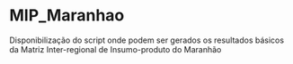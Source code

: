 # MIP_Maranhao
Disponibilização do script onde podem ser gerados os resultados básicos da Matriz Inter-regional de Insumo-produto do Maranhão
